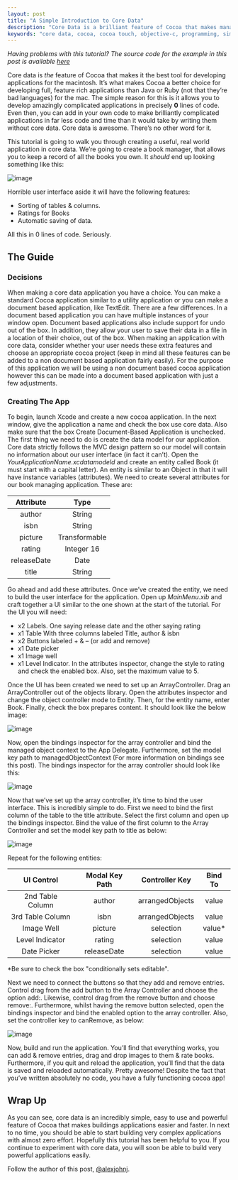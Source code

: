 ```yaml
---
layout: post
title: "A Simple Introduction to Core Data"
description: "Core Data is a brilliant feature of Cocoa that makes managing persistent data easy. This post is a simple introduction to using the Core Data framework" 
keywords: "core data, cocoa, cocoa touch, objective-c, programming, simple"
---
```


*Having problems with this tutorial? The source code for the example in this post is available [here](https://github.com/alexjohnj/simplecode-sample-source/tree/master/2011/05/A%20Simple%20Introduction%20to%20Core%20Data)*


Core data is _the_ feature of Cocoa that makes it the best tool for developing applications for the macintosh. It’s what makes Cocoa a better choice for developing full, feature rich applications than Java or Ruby (not that they’re bad languages) for the mac. The simple reason for this is it allows you to develop amazingly complicated applications in precisely **0** lines of code. Even then, you can add in your own code to make brilliantly complicated applications in far less code and time than it would take by writing them without core data. Core data is awesome. There’s no other word for it.

<!--more-->

This tutorial is going to walk you through creating a useful, real world application in core data. We’re going to create a book manager, that allows you to keep a record of all the books you own. It _should_ end up looking something like this:

![image](/images/posts/2011/05/aSimpleCoreDataIntroduction/screen-shot-2011-05-01-at-17-18-28.png)

Horrible user interface aside it will have the following features:

- Sorting of tables & columns.
- Ratings for Books
- Automatic saving of data.

All this in 0 lines of code. Seriously.

The Guide
---------

### Decisions ###

When making a core data application you have a choice. You can make a standard Cocoa application similar to a utility application or you can make a document based application, like TextEdit. There are a few differences. In a document based application you can have multiple instances of your window open. Document based applications also include support for undo out of the box. In addition, they allow your user to save their data in a file in a location of their choice, out of the box. When making an application with core data, consider whether your user needs these extra features and choose an appropriate cocoa project (keep in mind all these features can be added to a non document based application fairly easily). For the purpose of this application we will be using a non document based cocoa application however this can be made into a document based application with just a few adjustments.

### Creating The App ###

To begin, launch Xcode and create a new cocoa application. In the next window, give the application a name and check the box use core data. Also make sure that the box Create Document-Based Application is unchecked. The first thing we need to do is create the data model for our application. Core data strictly follows the MVC design pattern so our model will contain no information about our user interface (in fact it can’t). Open the *YourApplicationName.xcdatamodeld* and create an entity called Book (it must start with a capital letter). An entity is similar to an Object in that it will have instance variables (attributes). We need to create several attributes for our book managing application. These are:

|  Attribute  |      Type     |  
| :---------: | :-----------: |  
|   author    |     String    |  
|    isbn     |     String    |  
|   picture   | Transformable |  
|   rating    |   Integer 16  |  
| releaseDate |      Date     |  
|    title    |     String    |  

Go ahead and add these attributes. Once we’ve created the entity, we need to build the user interface for the application. Open up *MainMenu.xib* and craft together a UI similar to the one shown at the start of the tutorial. For the UI you will need:

- x2 Labels. One saying release date and the other saying rating
- x1 Table With three columns labeled Title, author & isbn
- x2 Buttons labeled + & – (or add and remove)
- x1 Date picker
- x1 Image well
- x1 Level Indicator. In the attributes inspector, change the style to rating and check the enabled box. Also, set the maximum value to 5.

Once the UI has been created we need to set up an ArrayController. Drag an ArrayController out of the objects library. Open the attributes inspector and change the object controller mode to Entity. Then, for the entity name, enter Book. Finally, check the box prepares content. It should look like the below image:

![image](/images/posts/2011/05/aSimpleCoreDataIntroduction/setting-nsarraycontroller-entity.png)

Now, open the bindings inspector for the array controller and bind the managed object context to the App Delegate. Furthermore, set the model key path to managedObjectContext (For more information on bindings see this post). The bindings inspector for the array controller should look like this:

![image](/images/posts/2011/05/aSimpleCoreDataIntroduction/nsarraycontroller-bindings.png)

Now that we’ve set up the array controller, it’s time to bind the user interface. This is incredibly simple to do. First we need to bind the first column of the table to the title attribute. Select the first column and open up the bindings inspector. Bind the value of the first column to the Array Controller and set the model key path to title as below:

![image](/images/posts/2011/05/aSimpleCoreDataIntroduction/binding-value-to-array-controller.png)

Repeat for the following entities:

|    UI Control    | Modal Key Path |  Controller Key | Bind To |  
| :--------------: | :------------: | :-------------: | :-----: |  
| 2nd Table Column |     author     | arrangedObjects |  value  |  
| 3rd Table Column |      isbn      | arrangedObjects |  value  |  
|    Image Well    |     picture    |    selection    |  value* |  
| Level Indicator  |     rating     |    selection    |  value  |  
|   Date Picker    |   releaseDate  |    selection    |  value  |  

*Be sure to check the box "conditionally sets editable".

Next we need to connect the buttons so that they add and remove entries. Control drag from the add button to the Array Controller and choose the option add:. Likewise, control drag from the remove button and choose remove:. Furthermore, whilst having the remove button selected, open the bindings inspector and bind the enabled option to the array controller. Also, set the controller key to canRemove, as below:

![image](/images/posts/2011/05/aSimpleCoreDataIntroduction/binding-remove-enabled-to-array-controller.png)

Now, build and run the application. You’ll find that everything works, you can add & remove entries, drag and drop images to them & rate books. Furthermore, if you quit and reload the application, you’ll find that the data is saved and reloaded automatically. Pretty awesome! Despite the fact that you’ve written absolutely no code, you have a fully functioning cocoa app!

Wrap Up
-------

As you can see, core data is an incredibly simple, easy to use and powerful feature of Cocoa that makes buildings applications easier and faster. In next to no time, you should be able to start building very complex applications with almost zero effort. Hopefully this tutorial has been helpful to you. If you continue to experiment with core data, you will soon be able to build very powerful applications easily.

Follow the author of this post, [@alexjohnj](http://twitter.com/alexjohnj).